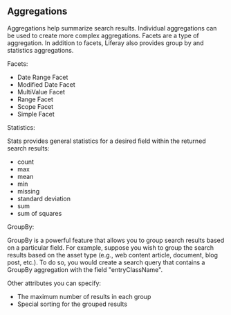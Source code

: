 ## Aggregations [](id=aggregations)

Aggregations help summarize search results. Individual aggregations can be used
to create more complex aggregations. Facets are a type of aggregation. In
addition to facets, Liferay also provides group by and statistics aggregations.

Facets:

- Date Range Facet
- Modified Date Facet
- MultiValue Facet
- Range Facet
- Scope Facet
- Simple Facet

Statistics:

Stats provides general statistics for a desired field within the returned
search results:

- count
- max
- mean
- min
- missing
- standard deviation
- sum
- sum of squares

GroupBy:

GroupBy is a powerful feature that allows you to group search results based on
a particular field. For example, suppose you wish to group the search results
based on the asset type (e.g., web content article, document, blog post, etc.).
To do so, you would create a search query that contains a GroupBy aggregation
with the field "entryClassName".

Other attributes you can specify:

- The maximum number of results in each group
- Special sorting for the grouped results


